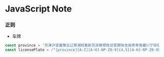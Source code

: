 # JavaScript Note

### 正则
- 车牌
```js
const province = '京津沪渝冀豫云辽黑湘皖鲁新苏浙赣鄂桂甘晋蒙陕吉闽贵粤青藏川宁琼使领'
const licensePlate = /^[province][A-Z][A-HJ-NP-Z0-9]{4,5}[A-HJ-NP-Z0-9挂学警港澳]{0,1}$/
```